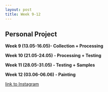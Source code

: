 ```yaml
---
layout: post
title: Week 9-12
---
```


## Personal Project


**Week 9 (13.05-16.05)- Collection + Processing**



**Week 10 (21.05-24.05) - Processing + Testing**



**Week 11 (28.05-31.05) - Testing + Samples**



**Week 12 (03.06-06.06) - Painting**




[link to Instagram ](https://www.instagram.com/carolina.minana/)